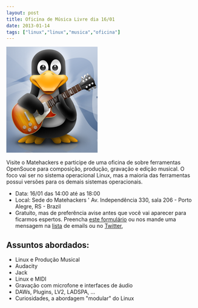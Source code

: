 ```yaml
---
layout: post
title: Oficina de Música Livre dia 16/01
date: 2013-01-14
tags: ["linux","linux","musica","oficina"]
---
```


[![tux](/assets/2013/tux.png)](/assets/2013/tux.png)

Visite o Matehackers e participe de uma oficina de sobre ferramentas OpenSouce para composição, produção, gravação e edição musical. O foco vai ser no sistema operacional Linux, mas a maioria das ferramentas possui versões para os demais sistemas operacionais.

  *   Data: 16/01 das 14:00 até as 18:00
  *   Local: Sede do Matehackers ' Av. Independência 330, sala 206 - Porto Alegre, RS - Brazil
  *   Gratuito, mas de preferência avise antes que você vai aparecer para ficarmos espertos. Preencha [este formulário](https://docs.google.com/spreadsheet/viewform?formkey=dHN6RWdRelRDY25CLU5HS0JFdFVaaEE6MQ "https://docs.google.com/spreadsheet/viewform?formkey=dHN6RWdRelRDY25CLU5HS0JFdFVaaEE6MQ") ou nos mande uma mensagem na [lista](http://groups.google.com/group/matehackers "http://groups.google.com/group/matehackers") de emails ou no [Twitter](https://twitter.com/matehackers "https://twitter.com/matehackers"),

## Assuntos abordados:

  *   Linux e Produção Musical
  *   Audacity
  *   Jack
  *   Linux e MIDI
  *   Gravação com microfone e interfaces de áudio
  *   DAWs, Plugins, LV2, LADSPA, ...
  *   Curiosidades, a abordagem "modular" do Linux
